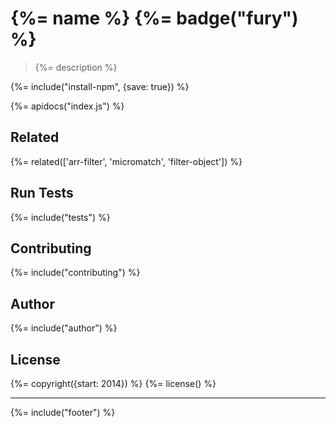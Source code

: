 # {%= name %} {%= badge("fury") %}

> {%= description %}

{%= include("install-npm", {save: true}) %}

{%= apidocs("index.js") %}

## Related
{%= related(['arr-filter', 'micromatch', 'filter-object']) %}

## Run Tests
{%= include("tests") %}

## Contributing
{%= include("contributing") %}

## Author
{%= include("author") %}

## License
{%= copyright({start: 2014}) %}
{%= license() %}

***

{%= include("footer") %}

[micromatch]: https://github.com/jonschlinkert/micromatch
